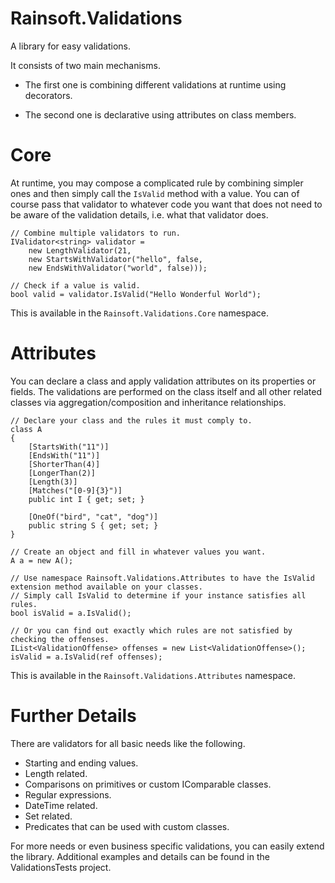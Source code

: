# Rainsoft.Validations
A library for easy validations.

It consists of two main mechanisms. 

* The first one is combining different validations at runtime using decorators.

* The second one is declarative using attributes on class members.

# Core #
At runtime, you may compose a complicated rule by combining simpler ones and then simply call the `IsValid` method with a value. You can of course pass that validator to whatever code you want that does not need to be aware of the validation details, i.e. what that validator does.

```
// Combine multiple validators to run.
IValidator<string> validator =
    new LengthValidator(21,
    new StartsWithValidator("hello", false,
    new EndsWithValidator("world", false)));

// Check if a value is valid.
bool valid = validator.IsValid("Hello Wonderful World");
```
This is available in the `Rainsoft.Validations.Core` namespace.

# Attributes #
You can declare a class and apply validation attributes on its properties or fields. The validations are performed on the class itself and all other related classes via aggregation/composition and inheritance relationships.

```
// Declare your class and the rules it must comply to.
class A
{
	[StartsWith("11")]
	[EndsWith("11")]
	[ShorterThan(4)]
	[LongerThan(2)]
	[Length(3)]
	[Matches("[0-9]{3}")]
	public int I { get; set; }

	[OneOf("bird", "cat", "dog")]
	public string S { get; set; }
}

// Create an object and fill in whatever values you want.
A a = new A();

// Use namespace Rainsoft.Validations.Attributes to have the IsValid extension method available on your classes.
// Simply call IsValid to determine if your instance satisfies all rules.
bool isValid = a.IsValid();

// Or you can find out exactly which rules are not satisfied by checking the offenses.
IList<ValidationOffense> offenses = new List<ValidationOffense>();
isValid = a.IsValid(ref offenses);
```
This is available in the `Rainsoft.Validations.Attributes` namespace.

# Further Details #
There are validators for all basic needs like the following.
* Starting and ending values.
* Length related.
* Comparisons on primitives or custom IComparable classes.
* Regular expressions.
* DateTime related.
* Set related.
* Predicates that can be used with custom classes.

For more needs or even business specific validations, you can easily extend the library. Additional examples and details can be found in the ValidationsTests project.
